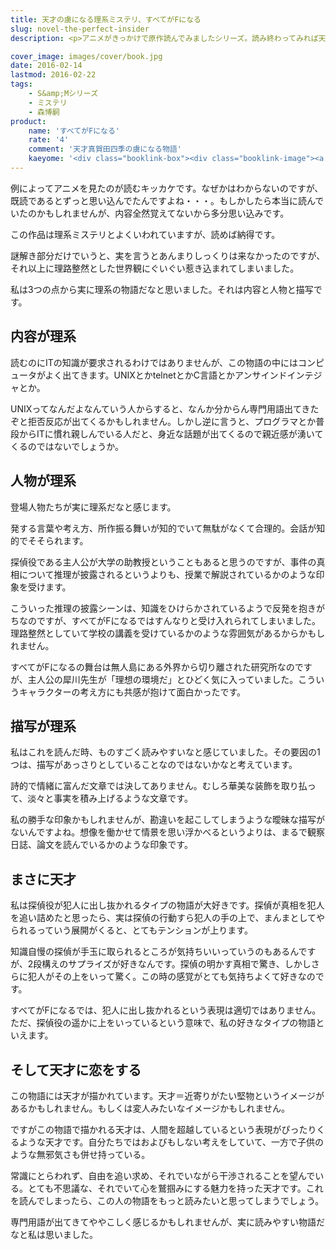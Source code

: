```yaml
---
title: 天才の虜になる理系ミステリ、すべてがFになる
slug: novel-the-perfect-insider
description: <p>アニメがきっかけで原作読んでみましたシリーズ。読み終わってみれば天才の虜になってしまいました。謎解き部分についてはしっくりこないところもあったのですが、理路整然とした内容や理系なキャラクターの魅力でぐいぐい惹き込まれてしまいました。</p>

cover_image: images/cover/book.jpg
date: 2016-02-14
lastmod: 2016-02-22
tags: 
    - S&amp;Mシリーズ
    - ミステリ
    - 森博嗣
product:
    name: 'すべてがFになる'
    rate: '4'
    comment: '天才真賀田四季の虜になる物語'
    kaeyome: '<div class="booklink-box"><div class="booklink-image"><a href="http://www.amazon.co.jp/exec/obidos/asin/4062639246/illusionspace-22/" target="_blank" rel="nofollow" ><img src="http://ecx.images-amazon.com/images/I/41vAbauP0TL._SL160_.jpg" style="border: none;" /></a></div><div class="booklink-info"><div class="booklink-name"><a href="http://www.amazon.co.jp/exec/obidos/asin/4062639246/illusionspace-22/" target="_blank" rel="nofollow" >すべてがFになる (講談社文庫)</a><div class="booklink-powered-date">posted with <a href="http://yomereba.com" rel="nofollow" target="_blank">ヨメレバ</a></div></div><div class="booklink-detail">森 博嗣 講談社 1998-12-11    </div><div class="booklink-link2"><div class="shoplinkamazon"><a href="http://www.amazon.co.jp/exec/obidos/asin/4062639246/illusionspace-22/" target="_blank" rel="nofollow" >Amazon</a></div><div class="shoplinkkindle"><a href="http://www.amazon.co.jp/exec/obidos/ASIN/B009GXMFHI/illusionspace-22/" target="_blank" rel="nofollow" >Kindle</a></div><div class="shoplinkrakuten"><a href="http://hb.afl.rakuten.co.jp/hgc/11acbc01.369b1bf6.11acbc02.cabf9fe9/?pc=http%3A%2F%2Fbooks.rakuten.co.jp%2Frb%2F1024790%2F%3Fscid%3Daf_ich_link_urltxt%26m%3Dhttp%3A%2F%2Fm.rakuten.co.jp%2Fev%2Fbook%2F" target="_blank" rel="nofollow" >楽天ブックス</a></div>                  	  <div class="shoplinkkino"><a href="http://ck.jp.ap.valuecommerce.com/servlet/referral?sid=3085416&pid=882196163&vc_url=http%3A%2F%2Fwww.kinokuniya.co.jp%2Ff%2Fdsg-01-9784062639248" target="_blank" rel="nofollow" >紀伊國屋書店<img src="http://ad.jp.ap.valuecommerce.com/servlet/gifbanner?sid=3085416&pid=882196163" height="1" width="1" border="0"></a></div>	  	  	</div></div><div class="booklink-footer"></div></div>'
---
```


<p>例によってアニメを見たのが読むキッカケです。なぜかはわからないのですが、既読であるとずっと思い込んでたんですよね・・・。もしかしたら本当に読んでいたのかもしれませんが、内容全然覚えてないから多分思い込みです。</p>
<p>この作品は理系ミステリとよくいわれていますが、読めば納得です。</p>
<p>謎解き部分だけでいうと、実を言うとあんまりしっくりは来なかったのですが、それ以上に理路整然とした世界観にぐいぐい惹き込まれてしまいました。</p>
<p>私は3つの点から実に理系の物語だなと思いました。それは内容と人物と描写です。</p>
<h2>内容が理系</h2>
<p>読むのにITの知識が要求されるわけではありませんが、この物語の中にはコンピュータがよく出てきます。UNIXとかtelnetとかC言語とかアンサインドインテジャとか。</p>
<p>UNIXってなんだよなんていう人からすると、なんか分からん専門用語出てきたぞと拒否反応が出てくるかもしれません。しかし逆に言うと、プログラマとか普段からITに慣れ親しんでいる人だと、身近な話題が出てくるので親近感が湧いてくるのではないでしょうか。</p>
<h2>人物が理系</h2>
<p>登場人物たちが実に理系だなと感じます。</p>
<p>発する言葉や考え方、所作振る舞いが知的でいて無駄がなくて合理的。会話が知的でそそられます。</p>
<p>探偵役である主人公が大学の助教授ということもあると思うのですが、事件の真相について推理が披露されるというよりも、授業で解説されているかのような印象を受けます。</p>
<p>こういった推理の披露シーンは、知識をひけらかされているようで反発を抱きがちなのですが、すべてがFになるではすんなりと受け入れられてしまいました。理路整然としていて学校の講義を受けているかのような雰囲気があるからかもしれません。</p>
<p>すべてがFになるの舞台は無人島にある外界から切り離された研究所なのですが、主人公の犀川先生が「理想の環境だ」とひどく気に入っていました。こういうキャラクターの考え方にも共感が抱けて面白かったです。</p>
<h2>描写が理系</h2>
<p>私はこれを読んだ時、ものすごく読みやすいなと感じていました。その要因の1つは、描写があっさりとしていることなのではないかなと考えています。</p>
<p>詩的で情緒に富んだ文章では決してありません。むしろ華美な装飾を取り払って、淡々と事実を積み上げるような文章です。</p>
<p>私の勝手な印象かもしれませんが、勘違いを起こしてしまうような曖昧な描写がないんですよね。想像を働かせて情景を思い浮かべるというよりは、まるで観察日誌、論文を読んでいるかのような印象です。</p>
<h2>まさに天才</h2>
<p>私は探偵役が犯人に出し抜かれるタイプの物語が大好きです。探偵が真相を犯人を追い詰めたと思ったら、実は探偵の行動すら犯人の手の上で、まんまとしてやられるっていう展開がくると、とてもテンションが上ります。</p>
<p>知識自慢の探偵が手玉に取られるところが気持ちいいっていうのもあるんですが、2段構えのサプライズが好きなんです。探偵の明かす真相で驚き、しかしさらに犯人がその上をいって驚く。この時の感覚がとても気持ちよくて好きなのです。</p>
<p>すべてがFになるでは、犯人に出し抜かれるという表現は適切ではありません。ただ、探偵役の遥かに上をいっているという意味で、私の好きなタイプの物語といえます。</p>
<h2>そして天才に恋をする</h2>
<p>この物語には天才が描かれています。天才＝近寄りがたい堅物というイメージがあるかもしれません。もしくは変人みたいなイメージかもしれません。</p>
<p>ですがこの物語で描かれる天才は、人間を超越しているという表現がぴったりくるような天才です。自分たちではおよびもしない考えをしていて、一方で子供のような無邪気さも併せ持っている。</p>
<p>常識にとらわれず、自由を追い求め、それでいながら干渉されることを望んでいる。とても不思議な、それでいて心を鷲掴みにする魅力を持った天才です。これを読んでしまったら、この人の物語をもっと読みたいと思ってしまうでしょう。</p>
<p>専門用語が出てきてややこしく感じるかもしれませんが、実に読みやすい物語だなと私は思いました。</p>

  